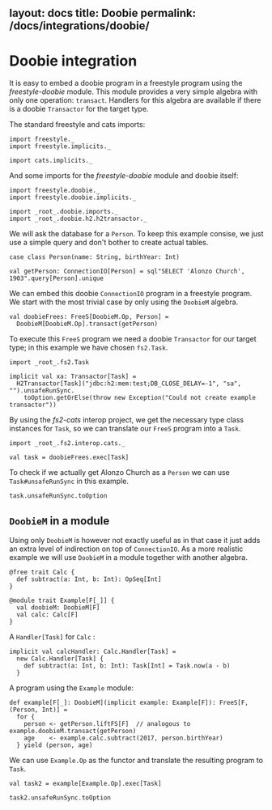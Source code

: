 layout: docs
title: Doobie
permalink: /docs/integrations/doobie/
---

# Doobie integration

It is easy to embed a doobie program in a freestyle program using the _freestyle-doobie_ module. This module provides a very simple algebra with only one operation: `transact`. Handlers for this algebra are available if there is a doobie `Transactor` for the target type.


The standard freestyle and cats imports:

```tut:silent
import freestyle._
import freestyle.implicits._

import cats.implicits._
```

And some imports for the _freestyle-doobie_ module and doobie itself:

```tut:silent
import freestyle.doobie._
import freestyle.doobie.implicits._

import _root_.doobie.imports._
import _root_.doobie.h2.h2transactor._
```

We will ask the database for a `Person`. To keep this example consise, we just use a simple query and don't bother to create actual tables.

```tut:book
case class Person(name: String, birthYear: Int)

val getPerson: ConnectionIO[Person] = sql"SELECT 'Alonzo Church', 1903".query[Person].unique
```

We can embed this doobie `ConnectionIO` program in a freestyle program. We start with the most trivial case by only using the `DoobieM` algebra.

```tut:book
val doobieFrees: FreeS[DoobieM.Op, Person] =
  DoobieM[DoobieM.Op].transact(getPerson)
```

To execute this `FreeS` program we need a doobie `Transactor` for our target type; in this example we have chosen `fs2.Task`.

```tut:book
import _root_.fs2.Task

implicit val xa: Transactor[Task] =
  H2Transactor[Task]("jdbc:h2:mem:test;DB_CLOSE_DELAY=-1", "sa", "").unsafeRunSync.
    toOption.getOrElse(throw new Exception("Could not create example transactor"))
```

By using the _fs2-cats_ interop project, we get the necessary type class instances for `Task`, so we can translate our `FreeS` program into a `Task`.

```tut:book
import _root_.fs2.interop.cats._

val task = doobieFrees.exec[Task]
```

To check if we actually get Alonzo Church as a `Person` we can use `Task#unsafeRunSync` in this example.

```tut:book
task.unsafeRunSync.toOption
```

## `DoobieM` in a module

Using only `DoobieM` is however not exactly useful as in that case it just adds an extra level of indirection on top of `ConnectionIO`. As a more realistic example we will use `DoobieM` in a module together with another algebra.


```tut:book
@free trait Calc {
  def subtract(a: Int, b: Int): OpSeq[Int]
}

@module trait Example[F[_]] {
  val doobieM: DoobieM[F]
  val calc: Calc[F]
}
```

A `Handler[Task]` for `Calc` :

```tut:book
implicit val calcHandler: Calc.Handler[Task] =
  new Calc.Handler[Task] {
    def subtract(a: Int, b: Int): Task[Int] = Task.now(a - b)
  }
```

A program using the `Example` module:

```tut:book
def example[F[_]: DoobieM](implicit example: Example[F]): FreeS[F, (Person, Int)] =
  for {
    person <- getPerson.liftFS[F]  // analogous to example.doobieM.transact(getPerson)
    age    <- example.calc.subtract(2017, person.birthYear)
  } yield (person, age)
```

We can use `Example.Op` as the functor and translate the resulting program to `Task`.

```tut:book
val task2 = example[Example.Op].exec[Task]

task2.unsafeRunSync.toOption
```
